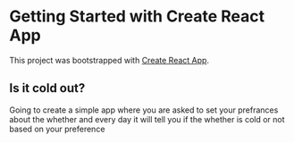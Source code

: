 # Getting Started with Create React App

This project was bootstrapped with [Create React App](https://github.com/facebook/create-react-app).

## Is it cold out?

Going to create a simple app where you are asked to set your prefrances about the whether and every day it will tell you if the whether is cold or not based on your preference